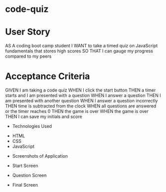 # code-quiz

# User Story
AS A coding boot camp student
I WANT to take a timed quiz on JavaScript fundamentals that stores high scores
SO THAT I can gauge my progress compared to my peers
# Acceptance Criteria
GIVEN I am taking a code quiz
WHEN I click the start button
THEN a timer starts and I am presented with a question
WHEN I answer a question
THEN I am presented with another question
WHEN I answer a question incorrectly
THEN time is subtracted from the clock
WHEN all questions are answered or the timer reaches 0
THEN the game is over
WHEN the game is over
THEN I can save my initials and score

* Technologies Used
 - HTML
 - CSS 
 - JavaScript

* Screenshots of Application

* Start Screen 

* Question Screen

* Final Screen